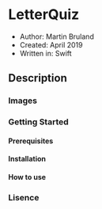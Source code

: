 # LetterQuiz

* Author: Martin Bruland
* Created: April 2019
* Written in: Swift

## Description

### Images

### Getting Started

#### Prerequisites

#### Installation

#### How to use

### Lisence
